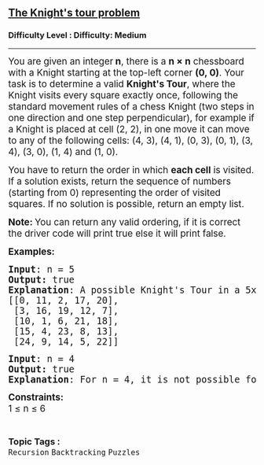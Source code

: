 <h2><a href="https://www.geeksforgeeks.org/problems/the-knights-tour-problem/1?_gl=1*15ibt4b*_up*MQ..*_gs*MQ..&gclid=CjwKCAjw--K_BhB5EiwAuwYoylK5XzDwQqyzmbeNyd6lbwEki04LPSPJ3QfSMrU-U2MbFA0DRoegrBoCPiYQAvD_BwE&gbraid=0AAAAAC9yBkDs_DoJKxMS1sI6NNYmbwb_h">The Knight's tour problem</a></h2><h3>Difficulty Level : Difficulty: Medium</h3><hr><div class="problems_problem_content__Xm_eO"><p><span style="font-size: 18.6667px;">You are given an integer<strong>&nbsp;n</strong>, there is a&nbsp;<strong>n × n</strong>&nbsp;chessboard with a Knight starting at the top-left corner&nbsp;<strong>(0, 0)</strong>. Your task is to determine a valid&nbsp;<strong>Knight's Tour</strong>, where the Knight visits every square exactly once, following the standard movement rules of a chess Knight (two steps in one direction and one step perpendicular), for example if a Knight is placed at cell (2, 2), in one move it can move to any of the following cells: (4, 3), (4, 1), (0, 3), (0, 1), (3, 4), (3, 0), (1, 4) and (1, 0).</span></p>
<p><span style="font-size: 18.6667px;">You have to return the order in which&nbsp;<strong>each cell</strong> is visited. If a solution exists, return the sequence of numbers (starting from 0) representing the order of visited squares. If no solution is possible, return an empty list.</span></p>
<p><strong><span style="font-size: 18.6667px;">Note:&nbsp;</span></strong><span style="font-size: 18.6667px;">You can return any valid ordering, if it is correct the driver code will print true else it will print false.</span></p>
<p><span style="font-size: 14pt;"><strong>Examples:</strong></span></p>
<pre><span style="font-size: 14pt;"><strong>Input</strong>: n = 5
<strong>Output: </strong>true
<strong>Explanation</strong>: A possible Knight's Tour in a 5x5 chessboard is given below where Each number represents the step at which the Knight visits that cell, starting from (0, 0) as step 0.<br>[[0, 11, 2, 17, 20],<br> [3, 16, 19, 12, 7],<br> [10, 1, 6, 21, 18],<br> [15, 4, 23, 8, 13], <br> [24, 9, 14, 5, 22]]
</span></pre>
<pre><span style="font-size: 14pt;"><strong>Input</strong>: n = 4
<strong>Output: </strong>true
<strong>Explanation</strong>: For n = 4, it is not possible for a valid Knight's Tour so you have to return [].</span></pre>
<p><span style="font-size: 14pt;"><strong>Constraints:</strong><br>1 ≤ n ≤ 6</span></p></div><br><p><span style=font-size:18px><strong>Topic Tags : </strong><br><code>Recursion</code>&nbsp;<code>Backtracking</code>&nbsp;<code>Puzzles</code>&nbsp;